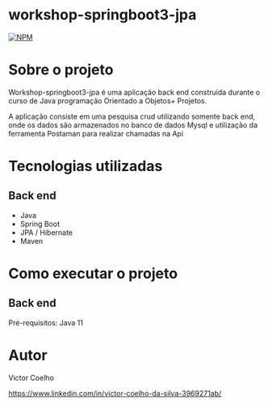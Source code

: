 # workshop-springboot3-jpa
[![NPM](https://img.shields.io/npm/l/react)](https://github.com/VictorCoelho957/workshop-springboot3-jpa/blob/main/LICENSE) 

# Sobre o projeto


Workshop-springboot3-jpa é uma aplicação back end construída durante o curso de Java programação Orientado a Objetos+ Projetos.

A aplicação consiste em uma pesquisa crud utilizando somente back end, onde os dados são armazenados no banco de dados Mysql e utilização da ferramenta Postaman para realizar chamadas na Api



# Tecnologias utilizadas
## Back end
- Java
- Spring Boot
- JPA / Hibernate
- Maven

# Como executar o projeto

## Back end
Pré-requisitos: Java 11




# Autor

Victor Coelho

https://www.linkedin.com/in/victor-coelho-da-silva-3969271ab/
